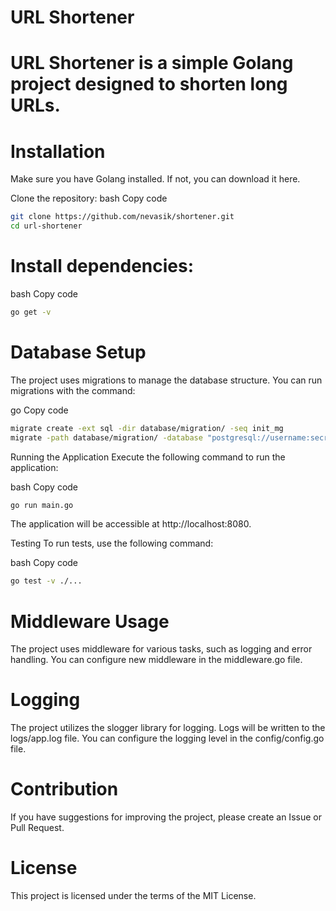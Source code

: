 # URL Shortener
# URL Shortener is a simple Golang project designed to shorten long URLs.

# Installation
Make sure you have Golang installed. If not, you can download it here.

Clone the repository:
bash
Copy code
```bash
git clone https://github.com/nevasik/shortener.git
cd url-shortener
```
# Install dependencies:

bash
Copy code
```bash
go get -v
```
# Database Setup
The project uses migrations to manage the database structure. You can run migrations with the command:

go
Copy code
```bash
migrate create -ext sql -dir database/migration/ -seq init_mg
migrate -path database/migration/ -database "postgresql://username:secretkey@localhost:5432/database_name?sslmode=disable" -verbose up
```
Running the Application
Execute the following command to run the application:

bash
Copy code
```bash
go run main.go
```
The application will be accessible at http://localhost:8080.

Testing
To run tests, use the following command:

bash
Copy code
```bash
go test -v ./...
```
# Middleware Usage
The project uses middleware for various tasks, such as logging and error handling. You can configure new middleware in the middleware.go file.

# Logging
The project utilizes the slogger library for logging. Logs will be written to the logs/app.log file. You can configure the logging level in the config/config.go file.

# Contribution
If you have suggestions for improving the project, please create an Issue or Pull Request.

# License
This project is licensed under the terms of the MIT License.

